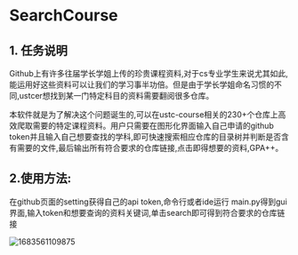 # SearchCourse
## **1.** 任务说明

Github上有许多往届学长学姐上传的珍贵课程资料,对于cs专业学生来说尤其如此,能运用好这些资料可以让我们的学习事半功倍。但是由于学长学姐命名习惯的不同,ustcer想找到某一门特定科目的资料需要翻阅很多仓库。

本软件就是为了解决这个问题诞生的,可以在ustc-course相关的230+个仓库上高效爬取需要的特定课程资料。用户只需要在图形化界面输入自己申请的github token并且输入自己想要查找的学科,即可快速搜索相应仓库的目录树并判断是否含有需要的文件,最后输出所有符合要求的仓库链接,点击即得想要的资料,GPA++。

## 2.使用方法:

在github页面的setting获得自己的api token,命令行或者ide运行 main.py得到gui界面,输入token和想要查询的资料关键词,单击search即可得到符合要求的仓库链接

![1683561109875](C:\Users\Administrator\AppData\Roaming\Typora\typora-user-images\1683561109875.png)
